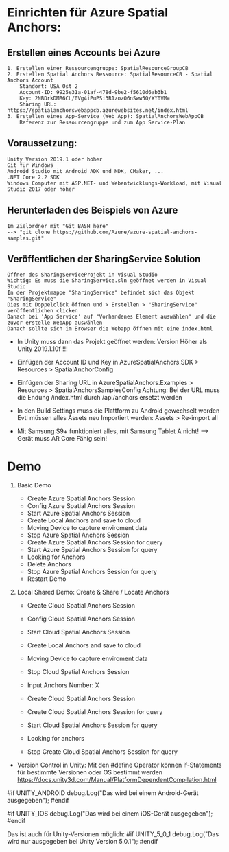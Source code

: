 ﻿# Einrichten für Azure Spatial Anchors:

## Erstellen eines Accounts bei Azure
	1. Erstellen einer Ressourcengruppe: SpatialResourceGroupCB
	2. Erstellen Spatial Anchors Ressource: SpatialResourceCB - Spatial Anchors Account
		Standort: USA Ost 2
		Account-ID: 9925e31a-01af-478d-9be2-f5610d6ab3b1
		Key: 2NBDrkDMB6CL/0Vg4iPuPSi3R1zozO6nSww5O/XY0VM=
		Sharing URL: https://spatialanchorswebappcb.azurewebsites.net/index.html
	3. Erstellen eines App-Service (Web App): SpatialAnchorsWebAppCB
		Referenz zur Ressourcengruppe und zum App Service-Plan

## Voraussetzung:
	Unity Version 2019.1 oder höher
	Git für Windows
	Android Studio mit Android ADK und NDK, CMaker, ...
	.NET Core 2.2 SDK
	Windows Computer mit ASP.NET- und Webentwicklungs-Workload, mit Visual Studio 2017 oder höher

## Herunterladen des Beispiels von Azure
	Im Zielordner mit "Git BASH here" 
	--> "git clone https://github.com/Azure/azure-spatial-anchors-samples.git"

## Veröffentlichen der SharingService Solution
	Öffnen des SharingServiceProjekt in Visual Studio
	Wichtig: Es muss die SharingService.sln geöffnet werden in Visual Studio
	In der Projektmappe "SharingService" befindet sich das Objekt "SharingService"
	Dies mit Doppelclick öffnen und > Erstellen > "SharingService" veröffentlichen clicken
	Danach bei 'App Service' auf "Vorhandenes Element auswählen" und die zuvor erstelle WebApp auswählen
	Danach sollte sich im Browser die Webapp öffnen mit eine index.html 

* In Unity muss dann das Projekt geöffnet werden: Version Höher als Unity 2019.1.10f !!!

* Einfügen der Account ID und Key in AzureSpatialAnchors.SDK > Resources > SpatialAnchorConfig

* Einfügen der Sharing URL in AzureSpatialAnchors.Examples > Resources > SpatialAnchorsSamplesConfig
	Achtung: Bei der URL muss die Endung /index.html durch /api/anchors ersetzt werden
* In den Build Settings muss die Plattform zu Android gewechselt werden
	Evtl müssen alles Assets neu Importiert werden: Assets > Re-import all 

* Mit Samsung S9+ funktioniert alles, mit Samsung Tablet A nicht! --> Gerät muss AR Core Fähig sein!

# Demo

1. Basic Demo
	- Create Azure Spatial Anchors Session
	- Config Azure Spatial Anchors Session 
	- Start Azure Spatial Anchors Session 
	- Create Local Anchors and save to cloud
	- Moving Device to capture enviroment data
	- Stop Azure Spatial Anchors Session 
	- Create Azure Spatial Anchors Session for query
	- Start Azure Spatial Anchors Session for query
	- Looking for Anchors
	- Delete Anchors
	- Stop Azure Spatial Anchors Session for query
	- Restart Demo

2. Local Shared Demo: Create & Share / Locate Anchors
	- Create Cloud Spatial Anchors Session
	- Config Cloud Spatial Anchors Session
	- Start Cloud Spatial Anchors Session
	- Create Local Anchors and save to cloud
	- Moving Device to capture enviroment data
	- Stop Cloud Spatial Anchors Session

	- Input Anchors Number: X
	- Create Cloud Spatial Anchors Session
	- Create Cloud Spatial Anchors Session for query
	- Start Cloud Spatial Anchors Session for query
	- Looking for anchors
	- Stop Create Cloud Spatial Anchors Session for query

* Version Control in Unity: 
Mit den #define Operator können if-Statements für bestimmte Versionen oder OS bestimmt werden
https://docs.unity3d.com/Manual/PlatformDependentCompilation.html

#if UNITY_ANDROID
	debug.Log("Das wird bei einem Android-Gerät ausgegeben");
#endif

#if UNITY_IOS
	debug.Log("Das wird bei einem iOS-Gerät ausgegeben");
#endif

Das ist auch für Unity-Versionen möglich:
#if UNITY_5_0_1
	debug.Log("Das wird nur ausgegeben bei Unity Version 5.0.1");
#endif